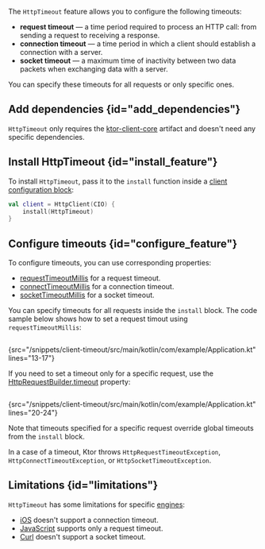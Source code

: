 [//]: # (title: Timeout)

<microformat>
<var name="example_name" value="client-timeout"/>
<include src="lib.md" include-id="download_example"/>
</microformat>

The `HttpTimeout` feature allows you to configure the following timeouts:
* __request timeout__ — a time period required to process an HTTP call: from sending a request to receiving a response.
* __connection timeout__ — a time period in which a client should establish a connection with a server.
* __socket timeout__ — a maximum time of inactivity between two data packets when exchanging data with a server.

You can specify these timeouts for all requests or only specific ones.

## Add dependencies {id="add_dependencies"}
`HttpTimeout` only requires the [ktor-client-core](client.md#client-dependency) artifact and doesn't need any specific dependencies.


## Install HttpTimeout {id="install_feature"}

To install `HttpTimeout`, pass it to the `install` function inside a [client configuration block](client.md#configure-client):
```kotlin
val client = HttpClient(CIO) {
    install(HttpTimeout)
}
```


## Configure timeouts {id="configure_feature"}

To configure timeouts, you can use corresponding properties:
* [requestTimeoutMillis](https://api.ktor.io/%ktor_version%/io.ktor.client.features/-http-timeout/-http-timeout-capability-configuration/request-timeout-millis.html) for a request timeout.
* [connectTimeoutMillis](https://api.ktor.io/%ktor_version%/io.ktor.client.features/-http-timeout/-http-timeout-capability-configuration/connect-timeout-millis.html) for a connection timeout.
* [socketTimeoutMillis](https://api.ktor.io/%ktor_version%/io.ktor.client.features/-http-timeout/-http-timeout-capability-configuration/socket-timeout-millis.html) for a socket timeout.

You can specify timeouts for all requests inside the `install` block. The code sample below shows how to set a request timout using `requestTimeoutMillis`:
```kotlin
```
{src="/snippets/client-timeout/src/main/kotlin/com/example/Application.kt" lines="13-17"}

If you need to set a timeout only for a specific request, use the [HttpRequestBuilder.timeout](https://api.ktor.io/%ktor_version%/io.ktor.client.features/timeout.html) property:

```kotlin
```
{src="/snippets/client-timeout/src/main/kotlin/com/example/Application.kt" lines="20-24"}

Note that timeouts specified for a specific request override global timeouts from the `install` block.

In a case of a timeout, Ktor throws `HttpRequestTimeoutException`, `HttpConnectTimeoutException`, or `HttpSocketTimeoutException`.


## Limitations {id="limitations"}

`HttpTimeout` has some limitations for specific [engines](http-client_engines.md):
* [iOS](http-client_engines.md#ios) doesn't support a connection timeout.
* [JavaScript](http-client_engines.md#js) supports only a request timeout.
* [Curl](http-client_engines.md#desktop) doesn't support a socket timeout.
